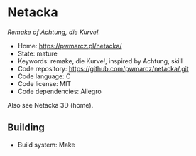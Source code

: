 # Netacka

_Remake of Achtung, die Kurve!._

- Home: https://pwmarcz.pl/netacka/
- State: mature
- Keywords: remake, die Kurve!, inspired by Achtung, skill
- Code repository: https://github.com/pwmarcz/netacka/.git
- Code language: C
- Code license: MIT
- Code dependencies: Allegro

Also see Netacka 3D (home).

## Building

- Build system: Make
